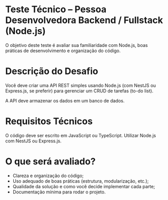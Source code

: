 # Teste Técnico – Pessoa Desenvolvedora Backend / Fullstack (Node.js)
O objetivo deste teste é avaliar sua familiaridade com Node.js, boas práticas de desenvolvimento e organização do código.

# Descrição do Desafio
Você deve criar uma API REST simples usando Node.js (com NestJS ou Express.js, se preferir) para gerenciar um CRUD de tarefas (to-do list).

A API deve armazenar os dados em um banco de dados.

# Requisitos Técnicos
O código deve ser escrito em JavaScript ou TypeScript. Utilizar Node.js com NestJS ou Express.js.

# O que será avaliado?
- Clareza e organização do código;
- Uso adequado de boas práticas (estrutura, modularização, etc.);
- Qualidade da solução e como você decide implementar cada parte;
- Documentação mínima para rodar o projeto.